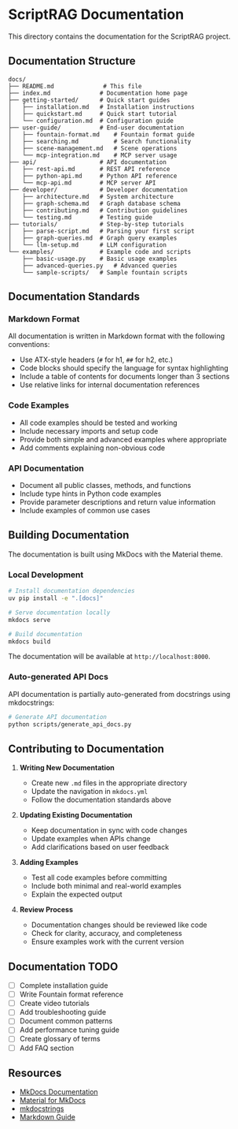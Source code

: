 # ScriptRAG Documentation

This directory contains the documentation for the ScriptRAG project.

## Documentation Structure

```text
docs/
├── README.md              # This file
├── index.md              # Documentation home page
├── getting-started/      # Quick start guides
│   ├── installation.md   # Installation instructions
│   ├── quickstart.md     # Quick start tutorial
│   └── configuration.md  # Configuration guide
├── user-guide/           # End-user documentation
│   ├── fountain-format.md    # Fountain format guide
│   ├── searching.md          # Search functionality
│   ├── scene-management.md   # Scene operations
│   └── mcp-integration.md    # MCP server usage
├── api/                  # API documentation
│   ├── rest-api.md       # REST API reference
│   ├── python-api.md     # Python API reference
│   └── mcp-api.md        # MCP server API
├── developer/            # Developer documentation
│   ├── architecture.md   # System architecture
│   ├── graph-schema.md   # Graph database schema
│   ├── contributing.md   # Contribution guidelines
│   └── testing.md        # Testing guide
├── tutorials/            # Step-by-step tutorials
│   ├── parse-script.md   # Parsing your first script
│   ├── graph-queries.md  # Graph query examples
│   └── llm-setup.md      # LLM configuration
└── examples/             # Example code and scripts
    ├── basic-usage.py    # Basic usage examples
    ├── advanced-queries.py   # Advanced queries
    └── sample-scripts/   # Sample fountain scripts
```

## Documentation Standards

### Markdown Format

All documentation is written in Markdown format with the following conventions:

- Use ATX-style headers (`#` for h1, `##` for h2, etc.)
- Code blocks should specify the language for syntax highlighting
- Include a table of contents for documents longer than 3 sections
- Use relative links for internal documentation references

### Code Examples

- All code examples should be tested and working
- Include necessary imports and setup code
- Provide both simple and advanced examples where appropriate
- Add comments explaining non-obvious code

### API Documentation

- Document all public classes, methods, and functions
- Include type hints in Python code examples
- Provide parameter descriptions and return value information
- Include examples of common use cases

## Building Documentation

The documentation is built using MkDocs with the Material theme.

### Local Development

```bash
# Install documentation dependencies
uv pip install -e ".[docs]"

# Serve documentation locally
mkdocs serve

# Build documentation
mkdocs build
```

The documentation will be available at `http://localhost:8000`.

### Auto-generated API Docs

API documentation is partially auto-generated from docstrings using mkdocstrings:

```bash
# Generate API documentation
python scripts/generate_api_docs.py
```

## Contributing to Documentation

1. **Writing New Documentation**
   - Create new `.md` files in the appropriate directory
   - Update the navigation in `mkdocs.yml`
   - Follow the documentation standards above

2. **Updating Existing Documentation**
   - Keep documentation in sync with code changes
   - Update examples when APIs change
   - Add clarifications based on user feedback

3. **Adding Examples**
   - Test all code examples before committing
   - Include both minimal and real-world examples
   - Explain the expected output

4. **Review Process**
   - Documentation changes should be reviewed like code
   - Check for clarity, accuracy, and completeness
   - Ensure examples work with the current version

## Documentation TODO

- [ ] Complete installation guide
- [ ] Write Fountain format reference
- [ ] Create video tutorials
- [ ] Add troubleshooting guide
- [ ] Document common patterns
- [ ] Add performance tuning guide
- [ ] Create glossary of terms
- [ ] Add FAQ section

## Resources

- [MkDocs Documentation](https://www.mkdocs.org/)
- [Material for MkDocs](https://squidfunk.github.io/mkdocs-material/)
- [mkdocstrings](https://mkdocstrings.github.io/)
- [Markdown Guide](https://www.markdownguide.org/)
